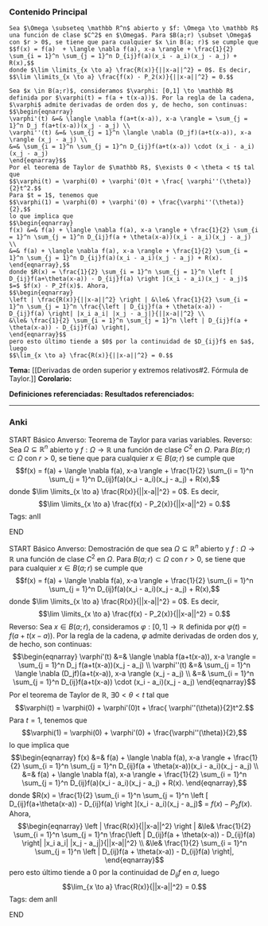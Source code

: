 ### Contenido Principal

```ad-theorem
Sea $\Omega \subseteq \mathbb R^n$ abierto y $f: \Omega \to \mathbb R$ una función de clase $C^2$ en $\Omega$. Para $B(a;r) \subset \Omega$ con $r > 0$, se tiene que para cualquier $x \in B(a; r)$ se cumple que
$$f(x) = f(a)  + \langle \nabla f(a), x-a \rangle + \frac{1}{2} \sum_{i = 1}^n \sum_{j = 1}^n D_{ij}f(a)(x_i - a_i)(x_j - a_j) + R(x),$$
donde $\lim \limits_{x \to a} \frac{R(x)}{||x-a||^2} = 0$. Es decir,
$$\lim \limits_{x \to a} \frac{f(x) - P_2(x)}{||x-a||^2} = 0.$$
```

```ad-proof
Sea $x \in B(a;r)$, consideramos $\varphi: [0,1] \to \mathbb R$ definida por $\varphi(t) = f(a + t(x-a))$. Por la regla de la cadena, $\varphi$ admite derivadas de orden dos y, de hecho, son continuas:
$$\begin{eqnarray}
\varphi'(t) &=& \langle \nabla f(a+t(x-a)), x-a \rangle = \sum_{j = 1}^n D_j f(a+t(x-a))(x_j - a_j) \\
\varphi''(t) &=& \sum_{j = 1}^n \langle \nabla (D_jf)(a+t(x-a)), x-a \rangle (x_j - a_j) \\
&=& \sum_{i = 1}^n \sum_{j = 1}^n D_{ij}f(a+t(x-a)) \cdot (x_i - a_i)(x_j - a_j)
\end{eqnarray}$$
Por el teorema de Taylor de $\mathbb R$, $\exists 0 < \theta < t$ tal que 
$$\varphi(t) = \varphi(0) + \varphi'(0)t + \frac{ \varphi''(\theta)}{2}t^2.$$
Para $t = 1$, tenemos que
$$\varphi(1) = \varphi(0) + \varphi'(0) + \frac{\varphi''(\theta)}{2},$$
lo que implica que
$$\begin{eqnarray}
f(x) &=& f(a) + \langle \nabla f(a), x-a \rangle + \frac{1}{2} \sum_{i = 1}^n \sum_{j = 1}^n D_{ij}f(a + \theta(x-a))(x_i - a_i)(x_j - a_j) \\
&=& f(a) + \langle \nabla f(a), x-a \rangle + \frac{1}{2} \sum_{i = 1}^n \sum_{j = 1}^n D_{ij}f(a)(x_i - a_i)(x_j - a_j) + R(x).
\end{eqnarray},$$
donde $R(x) = \frac{1}{2} \sum_{i = 1}^n \sum_{j = 1}^n \left [ D_{ij}f(a+\theta(x-a)) - D_{ij}f(a) \right ](x_i - a_i)(x_j - a_j)$ $=$ $f(x) - P_2f(x)$. Ahora,
$$\begin{eqnarray}
\left | \frac{R(x)}{||x-a||^2} \right | &\le& \frac{1}{2} \sum_{i = 1}^n \sum_{j = 1}^n \frac{\left | D_{ij}f(a + \theta(x-a)) - D_{ij}f(a) \right| |x_i a_i| |x_j - a_j|}{||x-a||^2} \\
&\le& \frac{1}{2} \sum_{i = 1}^n \sum_{j = 1}^n \left | D_{ij}f(a + \theta(x-a)) - D_{ij}f(a) \right|,
\end{eqnarray}$$
pero esto último tiende a $0$ por la continuidad de $D_{ij}f$ en $a$, luego
$$\lim_{x \to a} \frac{R(x)}{||x-a||^2} = 0.$$

```

**Tema:** [[Derivadas de orden superior y extremos relativos#2. Fórmula de Taylor.]]
**Corolario:**

**Definiciones referenciadas:**
**Resultados referenciados:**

---
### Anki

START
Básico
Anverso: Teorema de Taylor para varias variables.
Reverso: Sea $\Omega \subseteq \mathbb R^n$ abierto y $f: \Omega \to \mathbb R$ una función de clase $C^2$ en $\Omega$. Para $B(a;r) \subset \Omega$ con $r > 0$, se tiene que para cualquier $x \in B(a; r)$ se cumple que
$$f(x) = f(a)  + \langle \nabla f(a), x-a \rangle + \frac{1}{2} \sum_{i = 1}^n \sum_{j = 1}^n D_{ij}f(a)(x_i - a_i)(x_j - a_j) + R(x),$$
donde $\lim \limits_{x \to a} \frac{R(x)}{||x-a||^2} = 0$. Es decir,
$$\lim \limits_{x \to a} \frac{f(x) - P_2(x)}{||x-a||^2} = 0.$$
Tags: anII
<!--ID: 1731446305307-->
END

START
Básico
Anverso: Demostración de que sea $\Omega \subseteq \mathbb R^n$ abierto y $f: \Omega \to \mathbb R$ una función de clase $C^2$ en $\Omega$. Para $B(a;r) \subset \Omega$ con $r > 0$, se tiene que para cualquier $x \in B(a; r)$ se cumple que
$$f(x) = f(a)  + \langle \nabla f(a), x-a \rangle + \frac{1}{2} \sum_{i = 1}^n \sum_{j = 1}^n D_{ij}f(a)(x_i - a_i)(x_j - a_j) + R(x),$$
donde $\lim \limits_{x \to a} \frac{R(x)}{||x-a||^2} = 0$. Es decir,
$$\lim \limits_{x \to a} \frac{f(x) - P_2(x)}{||x-a||^2} = 0.$$
Reverso: Sea $x \in B(a;r)$, consideramos $\varphi: [0,1] \to \mathbb R$ definida por $\varphi(t) = f(a + t(x-a))$. Por la regla de la cadena, $\varphi$ admite derivadas de orden dos y, de hecho, son continuas:
$$\begin{eqnarray}
\varphi'(t) &=& \langle \nabla f(a+t(x-a)), x-a \rangle = \sum_{j = 1}^n D_j f(a+t(x-a))(x_j - a_j) \\
\varphi''(t) &=& \sum_{j = 1}^n \langle \nabla (D_jf)(a+t(x-a)), x-a \rangle (x_j - a_j) \\
&=& \sum_{i = 1}^n \sum_{j = 1}^n D_{ij}f(a+t(x-a)) \cdot (x_i - a_i)(x_j - a_j)
\end{eqnarray}$$
Por el teorema de Taylor de $\mathbb R$, $\exists 0 < \theta < t$ tal que 
$$\varphi(t) = \varphi(0) + \varphi'(0)t + \frac{ \varphi''(\theta)}{2}t^2.$$
Para $t = 1$, tenemos que
$$\varphi(1) = \varphi(0) + \varphi'(0) + \frac{\varphi''(\theta)}{2},$$
lo que implica que
$$\begin{eqnarray}
f(x) &=& f(a) + \langle \nabla f(a), x-a \rangle + \frac{1}{2} \sum_{i = 1}^n \sum_{j = 1}^n D_{ij}f(a + \theta(x-a))(x_i - a_i)(x_j - a_j) \\
&=& f(a) + \langle \nabla f(a), x-a \rangle + \frac{1}{2} \sum_{i = 1}^n \sum_{j = 1}^n D_{ij}f(a)(x_i - a_i)(x_j - a_j) + R(x).
\end{eqnarray},$$
donde $R(x) = \frac{1}{2} \sum_{i = 1}^n \sum_{j = 1}^n \left [ D_{ij}f(a+\theta(x-a)) - D_{ij}f(a) \right ](x_i - a_i)(x_j - a_j)$ $=$ $f(x) - P_2f(x)$. Ahora,
$$\begin{eqnarray}
\left | \frac{R(x)}{||x-a||^2} \right | &\le& \frac{1}{2} \sum_{i = 1}^n \sum_{j = 1}^n \frac{\left | D_{ij}f(a + \theta(x-a)) - D_{ij}f(a) \right| |x_i a_i| |x_j - a_j|}{||x-a||^2} \\
&\le& \frac{1}{2} \sum_{i = 1}^n \sum_{j = 1}^n \left | D_{ij}f(a + \theta(x-a)) - D_{ij}f(a) \right|,
\end{eqnarray}$$
pero esto último tiende a $0$ por la continuidad de $D_{ij}f$ en $a$, luego
$$\lim_{x \to a} \frac{R(x)}{||x-a||^2} = 0.$$
Tags: dem anII
<!--ID: 1731446305316-->
END

